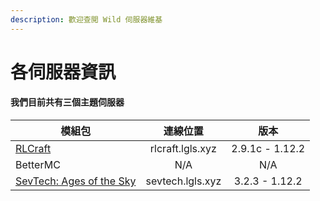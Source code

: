 ```yaml
---
description: 歡迎查閲 Wild 伺服器維基
---
```


# 各伺服器資訊

#### 我們目前共有三個主題伺服器

| 模組包                                          |       連線位置       |        版本       |
| -------------------------------------------- | :--------------: | :-------------: |
| [RLCraft](broken-reference)                  | rlcraft.lgls.xyz | 2.9.1c - 1.12.2 |
| BetterMC                                     |        N/A       |       N/A       |
| [SevTech: Ages of the Sky](broken-reference) | sevtech.lgls.xyz |  3.2.3 - 1.12.2 |
